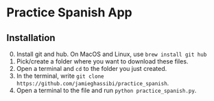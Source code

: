 # Practice Spanish App

## Installation

0. Install git and hub. On MacOS and Linux, use `brew install git hub`
0. Pick/create a folder where you want to download these files.
0. Open a terminal and `cd` to the folder you just created.
0. In the terminal, write `git clone https://github.com/jamieghassibi/practice_spanish`.
0. Open a terminal to the file and run `python practice_spanish.py`.

